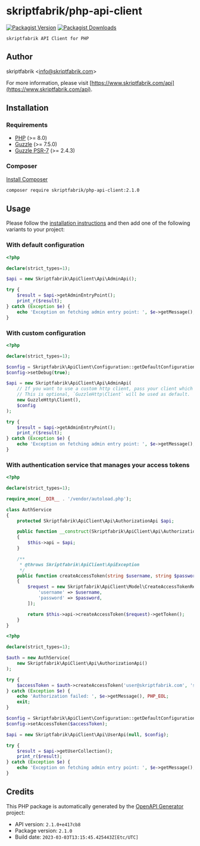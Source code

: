 # skriptfabrik/php-api-client

[![Packagist Version](https://img.shields.io/packagist/v/skriptfabrik/php-api-client)](https://packagist.org/packages/skriptfabrik/php-api-client)
[![Packagist Downloads](https://img.shields.io/packagist/dt/skriptfabrik/php-api-client)](https://packagist.org/packages/skriptfabrik/php-api-client)

    skriptfabrik API Client for PHP

## Author

skriptfabrik <[info@skriptfabrik.com](mailto:info@skriptfabrik.com)>

For more information, please visit [https://www.skriptfabrik.com/api](https://www.skriptfabrik.com/api).

## Installation

### Requirements

- [PHP](https://www.php.net/) (>= 8.0)
- [Guzzle](https://github.com/guzzle/guzzle) (>= 7.5.0)
- [Guzzle PSR-7](https://github.com/guzzle/psr7) (>= 2.4.3)

### Composer

[Install Composer](https://getcomposer.org/doc/00-intro.md)

```bash
composer require skriptfabrik/php-api-client:2.1.0
```

## Usage

Please follow the [installation instructions](#installation) and then add one of the following variants to your project:

### With default configuration

```php
<?php

declare(strict_types=1);

$api = new Skriptfabrik\ApiClient\Api\AdminApi();

try {
    $result = $api->getAdminEntryPoint();
    print_r($result);
} catch (Exception $e) {
    echo 'Exception on fetching admin entry point: ', $e->getMessage(), PHP_EOL;
}
```

### With custom configuration

```php
<?php

declare(strict_types=1);

$config = Skriptfabrik\ApiClient\Configuration::getDefaultConfiguration();
$config->setDebug(true);

$api = new Skriptfabrik\ApiClient\Api\AdminApi(
    // If you want to use a custom http client, pass your client which implements `GuzzleHttp\ClientInterface`.
    // This is optional, `GuzzleHttp\Client` will be used as default.
    new GuzzleHttp\Client(),
    $config
);

try {
    $result = $api->getAdminEntryPoint();
    print_r($result);
} catch (Exception $e) {
    echo 'Exception on fetching admin entry point: ', $e->getMessage(), PHP_EOL;
}
```

### With authentication service that manages your access tokens

```php
<?php

declare(strict_types=1);

require_once(__DIR__ . '/vendor/autoload.php');

class AuthService
{
    protected Skriptfabrik\ApiClient\Api\AuthorizationApi $api;

    public function __construct(Skriptfabrik\ApiClient\Api\AuthorizationApi $api)
    {
        $this->api = $api;
    }

    /**
     * @throws Skriptfabrik\ApiClient\ApiException
     */
    public function createAccessToken(string $username, string $password): string
    {
        $request = new Skriptfabrik\ApiClient\Model\CreateAccessTokenRequest([
            'username' => $username,
            'password' => $password,
        ]);

        return $this->api->createAccessToken($request)->getToken();
    }
}
```

```php
<?php

declare(strict_types=1);

$auth = new AuthService(
    new Skriptfabrik\ApiClient\Api\AuthorizationApi()
);

try {
    $accessToken = $auth->createAccessToken('user@skriptfabrik.com', 's3Cur3_Pa$$w0rd');
} catch (Exception $e) {
    echo 'Authorization failed: ', $e->getMessage(), PHP_EOL;
    exit;
}

$config = Skriptfabrik\ApiClient\Configuration::getDefaultConfiguration();
$config->setAccessToken($accessToken);

$api = new Skriptfabrik\ApiClient\Api\UserApi(null, $config);

try {
    $result = $api->getUserCollection();
    print_r($result);
} catch (Exception $e) {
    echo 'Exception on fetching admin entry point: ', $e->getMessage(), PHP_EOL;
}
```

## Credits

This PHP package is automatically generated by the [OpenAPI Generator](https://openapi-generator.tech) project:

- API version: `2.1.0+e417cb8`
- Package version: `2.1.0`
- Build date: `2023-03-03T13:15:45.425443Z[Etc/UTC]`
